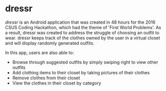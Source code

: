 dressr
============  
*dressr* is an Android application that was created in 48 hours for the 2016 CSUS Coding Hackathon, which had the theme of 'First World Problems'. As a result, dressr was created to address the struggle of choosing an outfit to wear. dressr keeps track of the clothes owned by the user in a virtual closet and will display randomly generated outfits. 

In this app, users are also able to:
- Browse through suggested outfits by simply swiping right to view other outfits
- Add clothing items to their closet by taking pictures of their clothes 
- Remove clothes from their closet 
- View the clothes in their closet by category
